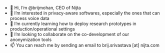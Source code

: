 - 👋 Hi, I’m @brijmohan, CEO of Nijta
- 👀 I’m interested in privacy-aware softwares, especially the ones that can process voice data
- 🌱 I’m currently learning how to deploy research prototypes in production/operational settings
- 💞️ I’m looking to collaborate on the co-development of our anonymization tools
- 📫 You can reach me by sending an email to brij.srivastava [at] nijta.com

<!---
brijmohan/brijmohan is a ✨ special ✨ repository because its `README.md` (this file) appears on your GitHub profile.
You can click the Preview link to take a look at your changes.
--->
